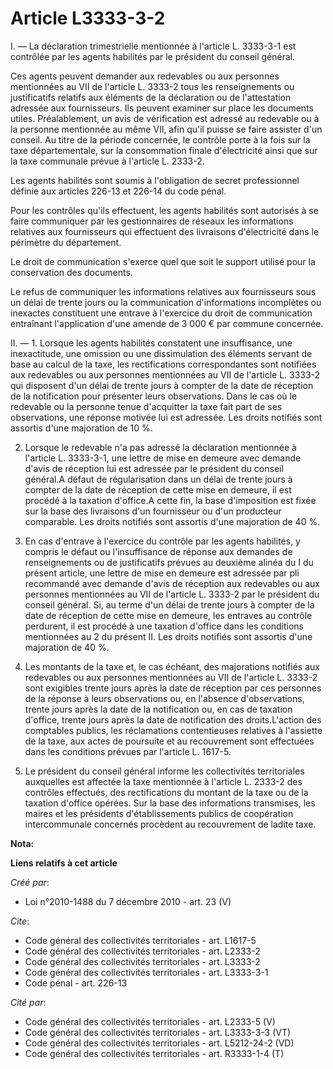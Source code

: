 # Article L3333-3-2

I. ― La déclaration trimestrielle mentionnée à l'article L. 3333-3-1 est contrôlée par les agents habilités par le président
du conseil général. 

Ces agents peuvent demander aux redevables ou aux personnes mentionnées au VII de l'article L. 3333-2 tous les renseignements
ou justificatifs relatifs aux éléments de la déclaration ou de l'attestation adressée aux fournisseurs. Ils peuvent examiner
sur place les documents utiles. Préalablement, un avis de vérification est adressé au redevable ou à la personne mentionnée
au même VII, afin qu'il puisse se faire assister d'un conseil. Au titre de la période concernée, le contrôle porte à la fois
sur la taxe départementale, sur la consommation finale d'électricité ainsi que sur la taxe communale prévue à l'article L.
2333-2. 

Les agents habilités sont soumis à l'obligation de secret professionnel définie aux articles 226-13 et 226-14 du code pénal. 

Pour les contrôles qu'ils effectuent, les agents habilités sont autorisés à se faire communiquer par les gestionnaires de
réseaux les informations relatives aux fournisseurs qui effectuent des livraisons d'électricité dans le périmètre du
département. 

Le droit de communication s'exerce quel que soit le support utilisé pour la conservation des documents. 

Le refus de communiquer les informations relatives aux fournisseurs sous un délai de trente jours ou la communication
d'informations incomplètes ou inexactes constituent une entrave à l'exercice du droit de communication entraînant
l'application d'une amende de 3 000 € par commune concernée. 

II. ― 1. Lorsque les agents habilités constatent une insuffisance, une inexactitude, une omission ou une dissimulation des
éléments servant de base au calcul de la taxe, les rectifications correspondantes sont notifiées aux redevables ou aux
personnes mentionnées au VII de l'article L. 3333-2 qui disposent d'un délai de trente jours à compter de la date de
réception de la notification pour présenter leurs observations. Dans le cas où le redevable ou la personne tenue d'acquitter
la taxe fait part de ses observations, une réponse motivée lui est adressée. Les droits notifiés sont assortis d'une
majoration de 10 %. 

2. Lorsque le redevable n'a pas adressé la déclaration mentionnée à l'article L. 3333-3-1, une lettre de mise en demeure avec
demande d'avis de réception lui est adressée par le président du conseil général.A défaut de régularisation dans un délai de
trente jours à compter de la date de réception de cette mise en demeure, il est procédé à la taxation d'office.A cette fin,
la base d'imposition est fixée sur la base des livraisons d'un fournisseur ou d'un producteur comparable. Les droits notifiés
sont assortis d'une majoration de 40 %. 

3. En cas d'entrave à l'exercice du contrôle par les agents habilités, y compris le défaut ou l'insuffisance de réponse aux
demandes de renseignements ou de justificatifs prévues au deuxième alinéa du I du présent article, une lettre de mise en
demeure est adressée par pli recommandé avec demande d'avis de réception aux redevables ou aux personnes mentionnées au VII
de l'article L. 3333-2 par le président du conseil général. Si, au terme d'un délai de trente jours à compter de la date de
réception de cette mise en demeure, les entraves au contrôle perdurent, il est procédé à une taxation d'office dans les
conditions mentionnées au 2 du présent II. Les droits notifiés sont assortis d'une majoration de 40 %. 

4. Les montants de la taxe et, le cas échéant, des majorations notifiés aux redevables ou aux personnes mentionnées au VII de
l'article L. 3333-2 sont exigibles trente jours après la date de réception par ces personnes de la réponse à leurs
observations ou, en l'absence d'observations, trente jours après la date de la notification ou, en cas de taxation d'office,
trente jours après la date de notification des droits.L'action des comptables publics, les réclamations contentieuses
relatives à l'assiette de la taxe, aux actes de poursuite et au recouvrement sont effectuées dans les conditions prévues par
l'article L. 1617-5.

5. Le président du conseil général informe les collectivités territoriales auxquelles est affectée la taxe mentionnée à
l'article L. 2333-2 des contrôles effectués, des rectifications du montant de la taxe ou de la taxation d'office opérées. Sur
la base des informations transmises, les maires et les présidents d'établissements publics de coopération intercommunale
concernés procèdent au recouvrement de ladite taxe.

**Nota:**



**Liens relatifs à cet article**

_Créé par_:

  - Loi n°2010-1488 du 7 décembre 2010 - art. 23 (V)

_Cite_:

  - Code général des collectivités territoriales - art. L1617-5
  - Code général des collectivités territoriales - art. L2333-2
  - Code général des collectivités territoriales - art. L3333-2
  - Code général des collectivités territoriales - art. L3333-3-1
  - Code pénal - art. 226-13

_Cité par_:

  - Code général des collectivités territoriales - art. L2333-5 (V)
  - Code général des collectivités territoriales - art. L3333-3-3 (VT)
  - Code général des collectivités territoriales - art. L5212-24-2 (VD)
  - Code général des collectivités territoriales - art. R3333-1-4 (T)
